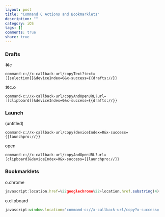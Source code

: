 ```yaml
---
layout: post
title: "Command C Actions and Bookmarklets"
description: ""
category: iOS
tags: []
comments: true
share: true
---
```


### Drafts

⌘c

~~~
command-c://x-callback-url/copyText?text=[[selection]]&deviceIndex=0&x-success={{drafts://}}
~~~

⌘c.o

~~~
command-c://x-callback-url/copyAndOpenURL?url=[[clipboard]]&deviceIndex=0&x-success={{drafts://}}
~~~

### Launch

(untitled)

~~~
command-c://x-callback-url/copy?deviceIndex=0&x-success={{launchpro://}}
~~~

open

~~~
command-c://x-callback-url/copyAndOpenURL?url=[clipboard]&deviceIndex=0&x-success={{launchpro://}}
~~~

### Bookmarklets

o.chrome

~~~ javascript
javascript:location.href=%22googlechrome%22+location.href.substring(4);
~~~

o.clipboard

~~~ javascript
javascript:window.location='command-c://x-callback-url/copy?x-success='+encodeURIComponent(window.location)+'&deviceIndex=0'
~~~